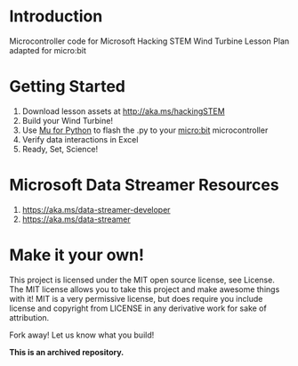 # Introduction
Microcontroller code for Microsoft Hacking STEM Wind Turbine Lesson Plan adapted for micro:bit

# Getting Started
1. Download lesson assets at http://aka.ms/hackingSTEM
1. Build your Wind Turbine!
1. Use [Mu for Python](https://codewith.mu/) to flash the .py to your  [micro:bit](https://www.microbit.org/) microcontroller
1. Verify data interactions in Excel
1. Ready, Set, Science!

# Microsoft Data Streamer Resources
1. https://aka.ms/data-streamer-developer
1. https://aka.ms/data-streamer

# Make it your own!
This project is licensed under the MIT open source license, see License. The MIT license allows you to take this project and make awesome things with it! MIT is a very permissive license, but does require you include license and copyright from LICENSE in any derivative work for sake of attribution.

Fork away! Let us know what you build!

**This is an archived repository.**
